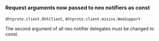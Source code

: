 ### Request arguments now passed to neo notifiers as const

`dhtproto.client.DhtClient`, `dhtproto.client.mixins.NeoSupport`

The second argument of all neo notifier delegates must be changed to const.

